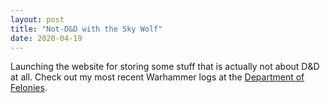 ```yaml
---
layout: post
title: "Not-D&D with the Sky Wolf"
date: 2020-04-19
---
```


Launching the website for storing some stuff that is actually not about D&D at all. Check out my most recent Warhammer logs at the [Department of Felonies](http://hackmd.io/@departmentof-felonies/tagindex).
